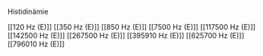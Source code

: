 Histidinämie

[[120 Hz (E)]]
[[350 Hz (E)]]
[[850 Hz (E)]]
[[7500 Hz (E)]]
[[117500 Hz (E)]]
[[142500 Hz (E)]]
[[267500 Hz (E)]]
[[395910 Hz (E)]]
[[625700 Hz (E)]]
[[796010 Hz (E)]]